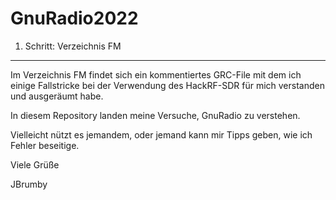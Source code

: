 # GnuRadio2022


1. Schritt: Verzeichnis FM
---------------------------
Im Verzeichnis FM findet sich ein kommentiertes GRC-File mit dem ich einige 
Fallstricke bei der Verwendung des HackRF-SDR für mich verstanden und ausgeräumt habe.




In diesem Repository landen meine Versuche, 
GnuRadio zu verstehen.

Vielleicht nützt es jemandem,
oder jemand kann mir Tipps geben, wie ich Fehler beseitige.

Viele Grüße

JBrumby

